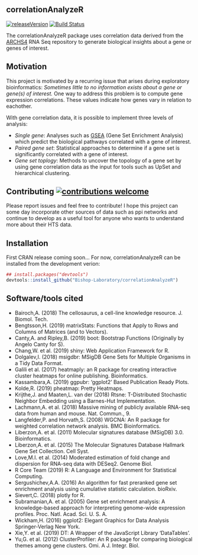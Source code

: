 ## correlationAnalyzeR
[![releaseVersion](https://img.shields.io/badge/Version-1.0.0-blue.svg)](https://github.com/millerh1/correlationAnalyzeR)
[![Build Status](https://travis-ci.com/Bishop-Laboratory/correlationAnalyzeR.svg?branch=master)](https://travis-ci.com/Bishop-Laboratory/correlationAnalyzeR)

The correlationAnalyzeR package uses correlation data derived from the [ARCHS4](https://amp.pharm.mssm.edu/archs4/index.html) RNA Seq repository to generate biological insights about a gene or genes of interest.

## Motivation
This project is motivated by a recurring issue that arises during exploratory bioinformatics: *Sometimes little to no information exists about a gene or gene(s) of interest.* 
One way to address this problem is to compute gene expression correlations. These values indicate how genes vary in relation to eachother.

With gene correlation data, it is possible to implement three levels of analysis:
- *Single gene*: Analyses such as [GSEA](http://software.broadinstitute.org/gsea/index.jsp) (Gene Set Enrichment Analysis) which predict
the biological pathways correlated with a gene of interest.
- *Paired gene set*: Statistical approaches to determine if a gene set is significantly correlated with a gene of interest.
- *Gene set toplogy*: Methods to uncover the topology of a gene set by using gene correlation data as the input for tools such as UpSet 
and hierarchical clustering. 

## Contributing [![contributions welcome](https://img.shields.io/badge/contributions-welcome-brightgreen.svg?style=flat)](https://github.com/millerh1/correlationAnalyzeR/issues)
Please report issues and feel free to contribute! I hope this project can some day incorporate other sources of data such as ppi networks
and continue to develop as a useful tool for anyone who wants to understand more about their HTS data.

## Installation

First CRAN release coming soon... For now, correlationAnalyzeR can be installed from the development verion:

``` r
## install.packages("devtools")
devtools::install_github("Bishop-Laboratory/correlationAnalyzeR")
```

## Software/tools cited

- Bairoch,A. (2018) The cellosaurus, a cell-line knowledge resource. J. Biomol. Tech.
- Bengtsson,H. (2019) matrixStats: Functions that Apply to Rows and Columns of Matrices (and to Vectors).
- Canty,A. and Ripley,B. (2019) boot: Bootstrap Functions (Originally by Angelo Canty for S).
- Chang,W. et al. (2019) shiny: Web Application Framework for R.
- Dolgalev,I. (2018) msigdbr: MSigDB Gene Sets for Multiple Organisms in a Tidy Data Format.
- Galili et al. (2017) heatmaply: an R package for creating interactive cluster heatmaps for online publishing. Bioinformatics.
- Kassambara,A. (2019) ggpubr: ‘ggplot2’ Based Publication Ready Plots.
- Kolde,R. (2019) pheatmap: Pretty Heatmaps.
- Krijthe,J. and Maaten,L. van der (2018) Rtsne: T-Distributed Stochastic Neighbor Embedding using a Barnes-Hut Implementation.
- Lachmann,A. et al. (2018) Massive mining of publicly available RNA-seq data from human and mouse. Nat. Commun., 9.
- Langfelder,P. and Horvath,S. (2008) WGCNA: An R package for weighted correlation network analysis. BMC Bioinformatics.
- Liberzon,A. et al. (2011) Molecular signatures database (MSigDB) 3.0. Bioinformatics.
- Liberzon,A. et al. (2015) The Molecular Signatures Database Hallmark Gene Set Collection. Cell Syst.
- Love,M.I. et al. (2014) Moderated estimation of fold change and dispersion for RNA-seq data with DESeq2. Genome Biol.
- R Core Team (2019) R: A Language and Environment for Statistical Computing.
- Sergushichev,A.A. (2016) An algorithm for fast preranked gene set enrichment analysis using cumulative statistic calculation. bioRxiv.
- Sievert,C. (2018) plotly for R.
- Subramanian,A. et al. (2005) Gene set enrichment analysis: A knowledge-based approach for interpreting genome-wide expression profiles. Proc. Natl. Acad. Sci. U. S. A.
- Wickham,H. (2016) ggplot2: Elegant Graphics for Data Analysis Springer-Verlag New York.
- Xie,Y. et al. (2019) DT: A Wrapper of the JavaScript Library ‘DataTables’.
- Yu,G. et al. (2012) ClusterProfiler: An R package for comparing biological themes among gene clusters. Omi. A J. Integr. Biol.





